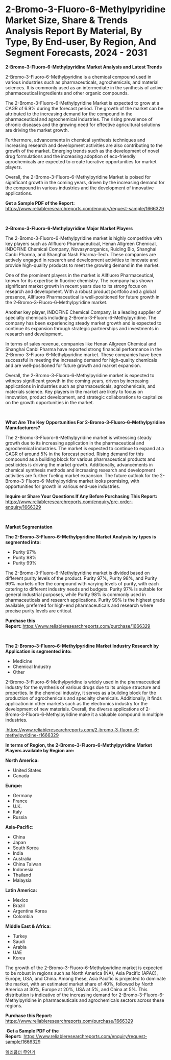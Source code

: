 <p><h1>2-Bromo-3-Fluoro-6-Methylpyridine Market Size, Share & Trends Analysis Report By Material, By Type, By End-user, By Region, And Segment Forecasts, 2024 - 2031</h1></p><p><strong>2-Bromo-3-Fluoro-6-Methylpyridine Market Analysis and Latest Trends</strong></p>
<p><p>2-Bromo-3-Fluoro-6-Methylpyridine is a chemical compound used in various industries such as pharmaceuticals, agrochemicals, and material sciences. It is commonly used as an intermediate in the synthesis of active pharmaceutical ingredients and other organic compounds.</p><p>The 2-Bromo-3-Fluoro-6-Methylpyridine Market is expected to grow at a CAGR of 6.9% during the forecast period. The growth of the market can be attributed to the increasing demand for the compound in the pharmaceutical and agrochemical industries. The rising prevalence of chronic diseases and the growing need for effective agricultural solutions are driving the market growth.</p><p>Furthermore, advancements in chemical synthesis techniques and increasing research and development activities are also contributing to the growth of the market. Emerging trends such as the development of novel drug formulations and the increasing adoption of eco-friendly agrochemicals are expected to create lucrative opportunities for market players.</p><p>Overall, the 2-Bromo-3-Fluoro-6-Methylpyridine Market is poised for significant growth in the coming years, driven by the increasing demand for the compound in various industries and the development of innovative applications.</p></p>
<p><strong>Get a Sample PDF of the Report:&nbsp;</strong> <a href="https://www.reliableresearchreports.com/enquiry/request-sample/1666329">https://www.reliableresearchreports.com/enquiry/request-sample/1666329</a></p>
<p>&nbsp;</p>
<p><strong>2-Bromo-3-Fluoro-6-Methylpyridine Major Market Players</strong></p>
<p><p>The 2-Bromo-3-Fluoro-6-Methylpyridine market is highly competitive with key players such as Allfluoro Pharmaceutical, Henan Allgreen Chemical, INDOFINE Chemical Company, Novasynorganics, Ruiding Bio, Shanghai Canbi Pharma, and Shanghai Nash Pharma-Tech. These companies are actively engaged in research and development activities to innovate and provide high-quality products to meet the growing demand in the market.</p><p>One of the prominent players in the market is Allfluoro Pharmaceutical, known for its expertise in fluorine chemistry. The company has shown significant market growth in recent years due to its strong focus on research and development. With a robust product portfolio and a global presence, Allfluoro Pharmaceutical is well-positioned for future growth in the 2-Bromo-3-Fluoro-6-Methylpyridine market.</p><p>Another key player, INDOFINE Chemical Company, is a leading supplier of specialty chemicals including 2-Bromo-3-Fluoro-6-Methylpyridine. The company has been experiencing steady market growth and is expected to continue its expansion through strategic partnerships and investments in research and development.</p><p>In terms of sales revenue, companies like Henan Allgreen Chemical and Shanghai Canbi Pharma have reported strong financial performance in the 2-Bromo-3-Fluoro-6-Methylpyridine market. These companies have been successful in meeting the increasing demand for high-quality chemicals and are well-positioned for future growth and market expansion.</p><p>Overall, the 2-Bromo-3-Fluoro-6-Methylpyridine market is expected to witness significant growth in the coming years, driven by increasing applications in industries such as pharmaceuticals, agrochemicals, and materials science. Key players in the market are likely to focus on innovation, product development, and strategic collaborations to capitalize on the growth opportunities in the market.</p></p>
<p>&nbsp;</p>
<p><strong>What Are The Key Opportunities For 2-Bromo-3-Fluoro-6-Methylpyridine Manufacturers?</strong></p>
<p><p>The 2-Bromo-3-Fluoro-6-Methylpyridine market is witnessing steady growth due to its increasing application in the pharmaceutical and agrochemical industries. The market is expected to continue to expand at a CAGR of around 5% in the forecast period. Rising demand for this compound as a building block for various pharmaceutical products and pesticides is driving the market growth. Additionally, advancements in chemical synthesis methods and increasing research and development activities are further fueling market expansion. The future outlook for the 2-Bromo-3-Fluoro-6-Methylpyridine market looks promising, with opportunities for growth in various end-use industries.</p></p>
<p><strong>Inquire or Share Your Questions If Any Before Purchasing This Report:</strong> <a href="https://www.reliableresearchreports.com/enquiry/pre-order-enquiry/1666329">https://www.reliableresearchreports.com/enquiry/pre-order-enquiry/1666329</a></p>
<p>&nbsp;</p>
<p><strong>Market Segmentation</strong></p>
<p><strong>The 2-Bromo-3-Fluoro-6-Methylpyridine Market Analysis by types is segmented into:</strong></p>
<p><ul><li>Purity 97%</li><li>Purity 98%</li><li>Purity 99%</li></ul></p>
<p><p>The 2-Bromo-3-Fluoro-6-Methylpyridine market is divided based on different purity levels of the product. Purity 97%, Purity 98%, and Purity 99% markets offer the compound with varying levels of purity, with each catering to different industry needs and budgets. Purity 97% is suitable for general industrial purposes, while Purity 98% is commonly used in pharmaceuticals and research applications. Purity 99% is the highest grade available, preferred for high-end pharmaceuticals and research where precise purity levels are critical.</p></p>
<p><strong>Purchase this Report:&nbsp;</strong><a href="https://www.reliableresearchreports.com/purchase/1666329">https://www.reliableresearchreports.com/purchase/1666329</a></p>
<p>&nbsp;</p>
<p><strong>The 2-Bromo-3-Fluoro-6-Methylpyridine Market Industry Research by Application is segmented into:</strong></p>
<p><ul><li>Medicine</li><li>Chemical Industry</li><li>Other</li></ul></p>
<p><p>2-Bromo-3-Fluoro-6-Methylpyridine is widely used in the pharmaceutical industry for the synthesis of various drugs due to its unique structure and properties. In the chemical industry, it serves as a building block for the production of agrochemicals and specialty chemicals. Additionally, it finds application in other markets such as the electronics industry for the development of new materials. Overall, the diverse applications of 2-Bromo-3-Fluoro-6-Methylpyridine make it a valuable compound in multiple industries.</p></p>
<p><a href="https://www.reliableresearchreports.com/2-bromo-3-fluoro-6-methylpyridine-r1666329">&nbsp;https://www.reliableresearchreports.com/2-bromo-3-fluoro-6-methylpyridine-r1666329</a></p>
<p><strong>In terms of Region, the 2-Bromo-3-Fluoro-6-Methylpyridine Market Players available by Region are:</strong></p>
<p>
    <p> <strong> North America: </strong>
        <ul>
            <li>United States</li>
            <li>Canada</li>
        </ul>
        </p> 
    <p> <strong> Europe: </strong>
        <ul>
            <li>Germany</li>
            <li>France</li>
            <li>U.K.</li>
            <li>Italy</li>
            <li>Russia</li>
        </ul>
        </p> 
    <p> <strong> Asia-Pacific: </strong>
        <ul>
            <li>China</li>
            <li>Japan</li>
            <li>South Korea</li>
            <li>India</li>
            <li>Australia</li>
            <li>China Taiwan</li>
            <li>Indonesia</li>
            <li>Thailand</li>
            <li>Malaysia</li>
        </ul>
        </p> 
    <p> <strong> Latin America: </strong>
        <ul>
            <li>Mexico</li>
            <li>Brazil</li>
            <li>Argentina Korea</li>
            <li>Colombia</li>
        </ul>
        </p> 
    <p> <strong> Middle East & Africa: </strong>
        <ul>
            <li>Turkey</li>
            <li>Saudi</li>
            <li>Arabia</li>
            <li>UAE</li>
            <li>Korea</li>
        </ul>
    </p>
    </p>
<p><p>The growth of the 2-Bromo-3-Fluoro-6-Methylpyridine market is expected to be robust in regions such as North America (NA), Asia Pacific (APAC), Europe, USA, and China. Among these, Asia Pacific is projected to dominate the market, with an estimated market share of 40%, followed by North America at 30%, Europe at 20%, USA at 5%, and China at 5%. This distribution is indicative of the increasing demand for 2-Bromo-3-Fluoro-6-Methylpyridine in pharmaceuticals and agrochemicals sectors across these regions.</p></p>
<p><strong>Purchase this Report: </strong><a href="https://www.reliableresearchreports.com/purchase/1666329">https://www.reliableresearchreports.com/purchase/1666329</a></p>
<p>&nbsp;<strong>Get a Sample PDF of the Report:&nbsp;&nbsp;</strong><a href="https://www.reliableresearchreports.com/enquiry/request-sample/1666329">https://www.reliableresearchreports.com/enquiry/request-sample/1666329</a></p>
<p><strong></strong></p>
<p><p><a href="https://github.com/airdroplover110/Market-Research-Report-List-1/blob/main/22147868096.md">헬리콥터 무인기</a></p></p>